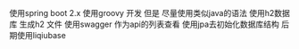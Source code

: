 使用spring boot 2.x 
使用groovy 开发   但是 尽量使用类似java的语法
使用h2数据库 生成h2 文件
使用swagger 作为api的列表查看
使用jpa去初始化数据库结构 后期使用liqiubase 


